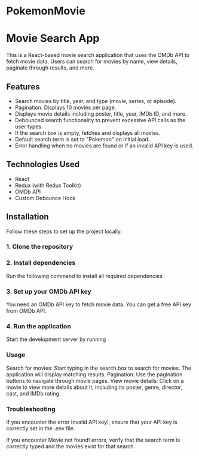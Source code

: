 # PokemonMovie

# Movie Search App

This is a React-based movie search application that uses the OMDb API to fetch movie data. Users can search for movies by name, view details, paginate through results, and more.

## Features

- Search movies by title, year, and type (movie, series, or episode).
- Pagination: Displays 10 movies per page.
- Displays movie details including poster, title, year, IMDb ID, and more.
- Debounced search functionality to prevent excessive API calls as the user types.
- If the search box is empty, fetches and displays all movies.
- Default search term is set to "Pokemon" on initial load.
- Error handling when no movies are found or if an invalid API key is used.

## Technologies Used

- React
- Redux (with Redux Toolkit)
- OMDb API
- Custom Debounce Hook

## Installation

Follow these steps to set up the project locally:

### 1. Clone the repository

### 2. Install dependencies
Run the following command to install all required dependencies

### 3. Set up your OMDb API key
You need an OMDb API key to fetch movie data. You can get a free API key from OMDb API.

### 4. Run the application
Start the development server by running

### Usage

Search for movies: Start typing in the search box to search for movies. The application will display matching results.
Pagination: Use the pagination buttons to navigate through movie pages.
View movie details: Click on a movie to view more details about it, including its poster, genre, director, cast, and IMDb rating.

### Troubleshooting

If you encounter the error Invalid API key!, ensure that your API key is correctly set in the .env file.

If you encounter Movie not found! errors, verify that the search term is correctly typed and the movies exist for that search.
